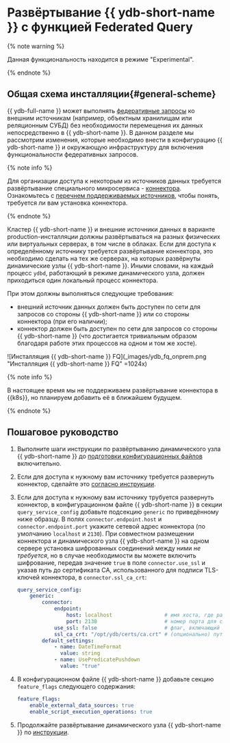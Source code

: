 # Развёртывание {{ ydb-short-name }} с функцией Federated Query

{% note warning %}

Данная функциональность находится в режиме "Experimental".

{% endnote %}

## Общая схема инсталляции{#general-scheme}

{{ ydb-full-name }} может выполнять [федеративные запросы](../../../concepts/federated_query/index.md) ко внешним источникам (например, объектным хранилищам или реляционным СУБД) без необходимости перемещения их данных непосредственно в {{ ydb-short-name }}. В данном разделе мы рассмотрим изменения, которые необходимо внести в конфигурацию {{ ydb-short-name }} и окружающую инфраструктуру для включения функциональности федеративных запросов.

{% note info %}

Для организации доступа к некоторым из источников данных требуется развёртывание специального микросервиса - [коннектора](../../../concepts/federated_query/architecture.md#connectors). Ознакомьтесь c [перечнем поддерживаемых источников](../../../concepts/federated_query/architecture.md#supported-datasources), чтобы понять, требуется ли вам установка коннектора.

{% endnote %}

Кластер {{ ydb-short-name }} и внешние источники данных в варианте production-инсталляции должны развёртываться на разных физических или виртуальных серверах, в том числе в облаках. Если для доступа к определённому источнику требуется развёртывание коннектора, это необходимо сделать на тех же серверах, на которых развёрнуты динамические узлы {{ ydb-short-name }}. Иными словами, на каждый процесс `ydbd`, работающий в режиме динамического узла, должен приходиться один локальный процесс коннектора.

При этом должны выполняться следующие требования:

* внешний источник данных должен быть доступен по сети для запросов со стороны {{ ydb-short-name }} или со стороны коннектора (при его наличии);
* коннектор должен быть доступен по сети для запросов со стороны {{ ydb-short-name }} (что достигается тривиальным образом благодаря работе этих процессов на одном и том же хосте).

![Инсталляция {{ ydb-short-name }} FQ](_images/ydb_fq_onprem.png "Инсталляция {{ ydb-short-name }} FQ" =1024x)

{% note info %}

В настоящее время мы не поддерживаем развёртывание коннектора в {{k8s}}, но планируем добавить её в ближайшем будущем.

{% endnote %}

## Пошаговое руководство

1. Выполните шаги инструкции по развёртыванию динамического узла {{ ydb-short-name }} до [подготовки конфигурационных файлов](../initial-deployment.md#config) включительно.
2. Если для доступа к нужному вам источнику требуется развернуть коннектор, сделайте это [согласно инструкции](./connector-deployment.md).
3. Если для доступа к нужному вам источнику трубуется развернуть коннектор, в конфигурационном файле {{ ydb-short-name }} в секции `query_service_config` добавьте подсекцию `generic` по приведённому ниже образцу. В полях `connector.endpoint.host` и `connector.endpoint.port` укажите сетевой адрес коннектора (по умолчанию `localhost` и `2130`). При совместном размещении коннектора и динамического узла {{ ydb-short-name }} на одном сервере установка шифрованных соединений между ними *не требуется*, но в случае необходимости вы можете включить шифрование, передав значение `true` в поле `connector.use_ssl` и указав путь до сертификата CA, использованного для подписи TLS-ключей коннектора, в `connector.ssl_ca_crt`:

    ```yaml
    query_service_config:
        generic:
            connector:
                endpoint:
                    host: localhost                 # имя хоста, где развернут коннектор
                    port: 2130                      # номер порта для слушающего сокета коннектора
                use_ssl: false                      # флаг, включающий шифрование соединений
                ssl_ca_crt: "/opt/ydb/certs/ca.crt" # (опционально) путь к сертификату CA
            default_settings:
                - name: DateTimeFormat
                  value: string
                - name: UsePredicatePushdown
                  value: "true"
    ```

4. В конфигурационном файле {{ ydb-short-name }} добавьте секцию `feature_flags` следующего содержания:

    ```yaml
    feature_flags:
        enable_external_data_sources: true
        enable_script_execution_operations: true
    ```

5. Продолжайте развёртывание динамического узла {{ ydb-short-name }} по [инструкции](../initial-deployment.md).
